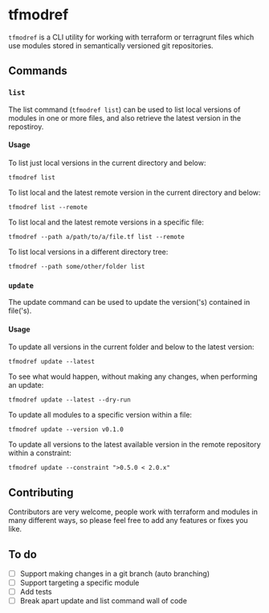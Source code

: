 # tfmodref
`tfmodref` is a CLI utility for working with terraform or terragrunt files which use modules stored in semantically versioned git repositories.


## Commands
### `list`
The list command (`tfmodref list`) can be used to list local versions of modules in one or more files, and also retrieve the latest version in the repostiroy.

#### Usage
To list just local versions in the current directory and below:

`tfmodref list`

To list local and the latest remote version in the current directory and below:

`tfmodref list --remote`

To list local and the latest remote versions in a specific file:

`tfmodref --path a/path/to/a/file.tf list --remote`

To list local versions in a different directory tree:

`tfmodref --path some/other/folder list`

### `update`
The update command can be used to update the version('s) contained in file('s).

#### Usage
To update all versions in the current folder and below to the latest version:

`tfmodref update --latest`

To see what would happen, without making any changes, when performing an update:

`tfmodref update --latest --dry-run`

To update all modules to a specific version within a file:

`tfmodref update --version v0.1.0`

To update all versions to the latest available version in the remote repository within a constraint:

`tfmodref update --constraint ">0.5.0 < 2.0.x"`

## Contributing
Contributors are very welcome, people work with terraform and modules in many different ways, so please feel free to add any features or fixes you like.

## To do
- [ ] Support making changes in a git branch (auto branching)
- [ ] Support targeting a specific module
- [ ] Add tests
- [ ] Break apart update and list command wall of code